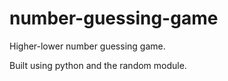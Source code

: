 # number-guessing-game

Higher-lower number guessing game. 

Built using python and the random module.
